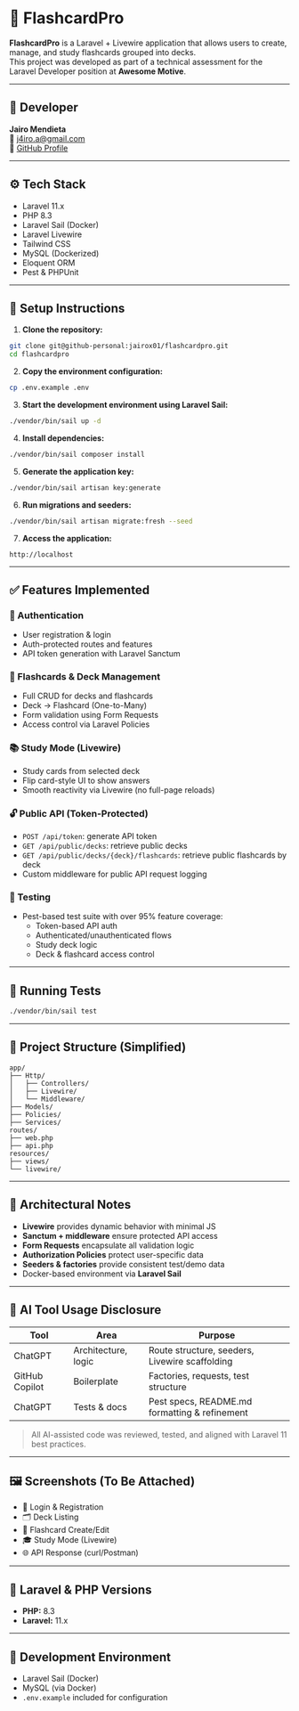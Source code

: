 # 📘 FlashcardPro

**FlashcardPro** is a Laravel + Livewire application that allows users to create, manage, and study flashcards grouped into decks.  
This project was developed as part of a technical assessment for the Laravel Developer position at **Awesome Motive**.

---

## 👤 Developer

**Jairo Mendieta**  
📧 j4iro.a@gmail.com  
🔗 [GitHub Profile](https://github.com/jairox01)

---

## ⚙️ Tech Stack

- Laravel 11.x
- PHP 8.3
- Laravel Sail (Docker)
- Laravel Livewire
- Tailwind CSS
- MySQL (Dockerized)
- Eloquent ORM
- Pest & PHPUnit

---

## 🚀 Setup Instructions

1. **Clone the repository:**

```bash
git clone git@github-personal:jairox01/flashcardpro.git
cd flashcardpro
```

2. **Copy the environment configuration:**

```bash
cp .env.example .env
```

3. **Start the development environment using Laravel Sail:**

```bash
./vendor/bin/sail up -d
```

4. **Install dependencies:**

```bash
./vendor/bin/sail composer install
```

5. **Generate the application key:**

```bash
./vendor/bin/sail artisan key:generate
```

6. **Run migrations and seeders:**

```bash
./vendor/bin/sail artisan migrate:fresh --seed
```

7. **Access the application:**

```
http://localhost
```

---

## ✅ Features Implemented

### 🔐 Authentication

- User registration & login
- Auth-protected routes and features
- API token generation with Laravel Sanctum

### 🧠 Flashcards & Deck Management

- Full CRUD for decks and flashcards
- Deck → Flashcard (One-to-Many)
- Form validation using Form Requests
- Access control via Laravel Policies

### 📚 Study Mode (Livewire)

- Study cards from selected deck
- Flip card-style UI to show answers
- Smooth reactivity via Livewire (no full-page reloads)

### 🔓 Public API (Token-Protected)

- `POST /api/token`: generate API token
- `GET /api/public/decks`: retrieve public decks
- `GET /api/public/decks/{deck}/flashcards`: retrieve public flashcards by deck
- Custom middleware for public API request logging

### 🧪 Testing

- Pest-based test suite with over 95% feature coverage:
  - Token-based API auth
  - Authenticated/unauthenticated flows
  - Study deck logic
  - Deck & flashcard access control

---

## 🧪 Running Tests

```bash
./vendor/bin/sail test
```

---

## 📁 Project Structure (Simplified)

```
app/
├── Http/
│   ├── Controllers/
│   ├── Livewire/
│   └── Middleware/
├── Models/
├── Policies/
├── Services/
routes/
├── web.php
├── api.php
resources/
├── views/
└── livewire/
```

---

## 🧠 Architectural Notes

- **Livewire** provides dynamic behavior with minimal JS
- **Sanctum + middleware** ensure protected API access
- **Form Requests** encapsulate all validation logic
- **Authorization Policies** protect user-specific data
- **Seeders & factories** provide consistent test/demo data
- Docker-based environment via **Laravel Sail**

---

## 🤖 AI Tool Usage Disclosure

| Tool           | Area                     | Purpose                                           |
|----------------|--------------------------|---------------------------------------------------|
| ChatGPT        | Architecture, logic       | Route structure, seeders, Livewire scaffolding    |
| GitHub Copilot | Boilerplate               | Factories, requests, test structure               |
| ChatGPT        | Tests & docs              | Pest specs, README.md formatting & refinement     |

> All AI-assisted code was reviewed, tested, and aligned with Laravel 11 best practices.

---

## 🖼️ Screenshots (To Be Attached)

- 🔐 Login & Registration
- 🗂️ Deck Listing
- 📝 Flashcard Create/Edit
- 🎓 Study Mode (Livewire)
- 🌐 API Response (curl/Postman)

---

## 📌 Laravel & PHP Versions

- **PHP:** 8.3  
- **Laravel:** 11.x

---

## 📎 Development Environment

- Laravel Sail (Docker)
- MySQL (via Docker)
- `.env.example` included for configuration
